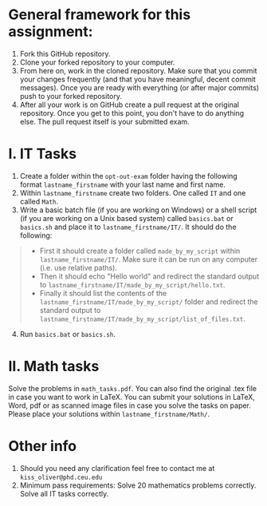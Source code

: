 # General framework for this assignment:

1. Fork this GitHub repository.
2. Clone your forked repository to your computer.
3. From here on, work in the cloned repository. Make sure that you commit your changes frequently (and that you have meaningful, decent commit messages). Once you are ready with everything (or after major commits) push to your forked repository.
4. After all your work is on GitHub create a pull request at the original repository. Once you get to this point, you don't have to do anything else. The pull request itself is your submitted exam.

# I. IT Tasks

1. Create a folder within the `opt-out-exam` folder having the following format `lastname_firstname` with your last name and first name.
2. Within `lastname_firstname` create two folders. One called `IT` and one called `Math`.
3. Write a basic batch file (if you are working on Windows) or a shell script (if you are working on a Unix based system) called `basics.bat` or `basics.sh` and place it to `lastname_firstname/IT/`. It should do the following:
> - First it should create a folder called `made_by_my_script` within  `lastname_firstname/IT/`. Make sure it can be run on any computer (i.e. use relative paths).
> - Then it should echo "Hello world" and redirect the standard output to `lastname_firstname/IT/made_by_my_script/hello.txt`.
> - Finally it should list the contents of the `lastname_firstname/IT/made_by_my_script/` folder and redirect the standard output to `lastname_firstname/IT/made_by_my_script/list_of_files.txt`.
4. Run `basics.bat` or `basics.sh`.


# II. Math tasks
Solve the problems in `math_tasks.pdf`. You can also find the original .tex file in case you want to work in LaTeX. You can submit your solutions in LaTeX, Word, pdf or as scanned image files in case you solve the tasks on paper. Please place your solutions within `lastname_firstname/Math/`.

# Other info
1. Should you need any clarification feel free to contact me at `kiss_oliver@phd.ceu.edu`
2. Minimum pass requirements: Solve 20 mathematics problems correctly. Solve all IT tasks correctly.
